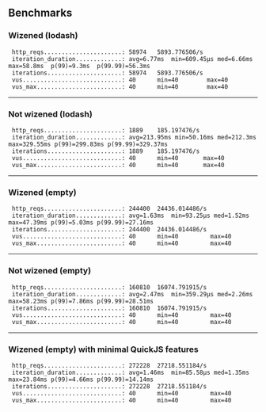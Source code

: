 ## Benchmarks

### Wizened (lodash)

     http_reqs......................: 58974   5893.776506/s
     iteration_duration.............: avg=6.77ms  min=609.45µs med=6.66ms max=58.8ms  p(99)=9.3ms  p(99.99)=56.3ms
     iterations.....................: 58974   5893.776506/s
     vus............................: 40      min=40        max=40
     vus_max........................: 40      min=40        max=40

---

### Not wizened (lodash)

     http_reqs......................: 1889    185.197476/s
     iteration_duration.............: avg=213.95ms min=50.16ms med=212.3ms  max=329.55ms p(99)=299.83ms p(99.99)=329.37ms
     iterations.....................: 1889    185.197476/s
     vus............................: 40      min=40       max=40
     vus_max........................: 40      min=40       max=40

---

### Wizened (empty)

     http_reqs......................: 244400  24436.014486/s
     iteration_duration.............: avg=1.63ms  min=93.25µs med=1.52ms max=47.39ms p(99)=5.03ms p(99.99)=27.16ms
     iterations.....................: 244400  24436.014486/s
     vus............................: 40      min=40         max=40
     vus_max........................: 40      min=40         max=40

---

### Not wizened (empty)

     http_reqs......................: 160810  16074.791915/s
     iteration_duration.............: avg=2.47ms  min=359.29µs med=2.26ms max=58.23ms p(99)=7.86ms p(99.99)=28.51ms
     iterations.....................: 160810  16074.791915/s
     vus............................: 40      min=40         max=40
     vus_max........................: 40      min=40         max=40

---

### Wizened (empty) with minimal QuickJS features

     http_reqs......................: 272228  27218.551184/s
     iteration_duration.............: avg=1.46ms  min=85.58µs med=1.35ms max=23.84ms p(99)=4.66ms p(99.99)=14.14ms
     iterations.....................: 272228  27218.551184/s
     vus............................: 40      min=40         max=40
     vus_max........................: 40      min=40         max=40
